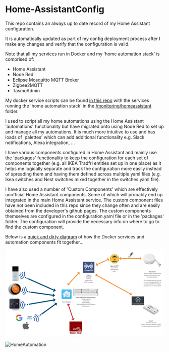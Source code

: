 # Home-AssistantConfig

This repo contains an always up to date record of my Home Assistant configuration. 

It is automatically updated as part of my config deployment process after I make any changes and verify that the configuration is valid.

Note that all my services run in Docker and my 'home automation stack' is comprised of:
* Home Assistant
* Node Red
* Eclipse Mosquitto MQTT Broker
* Zigbee2MQTT
* TasmoAdmin

My docker service scripts can be found [in this repo](https://github.com/danteali/DockerRunFiles) with the services running the 'home automation stack' in the [/monitoring/homeassistant](https://github.com/danteali/DockerRunFiles/tree/master/monitoring/homeassistant) folder. 

I used to script all my home automations using the Home Assistant 'automations' functionality but have migrated onto using Node Red to set up and manage all my automations. It is much more intuitive to use and has loads of 'palettes' which can add additional functionality e.g. Slack notifications, Alexa integration, ...

I have various components configured in Home Assistant and mainly use the 'packages' functionality to keep the configuration for each set of components together (e.g. all IKEA Tradfri entities set up in one place) as it helps me logically separate and track the configuration more easily instead of spreading them and having them defined across multiple yaml files (e.g. Ikea switches and Nest switches mixed together in the switches.yaml file).

I have also used a number of 'Custom Components' which are effectively unofficial Home Assistant components. Some of which will probably end up integrated in the main Home Assistant service. The custom component files have not been included in this repo since they change often and are easily obtained from the developer's github pages. The custom components themselves are configured in the configuration.yaml file or in the 'packages' folder. The configuration will provide the necessary info on where to go to find the custom component.

Below is a [quick and dirty diagram](https://app.creately.com/diagram/PrbMeype7UP/view) of how the Docker services and automation components fit together...

![HomeAutomation](https://raw.githubusercontent.com/danteali/Home-AssistantConfig/master/HomeAutomation.png)

![HomeAutomation](https://app.creately.com/diagram/PrbMeype7UP/view)
